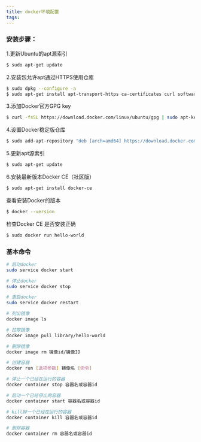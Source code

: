 ```yaml
---
title: docker环境配置
tags:
---
```


### 安装步骤：

1.更新Ubuntu的apt源索引

```bash
$ sudo apt-get update
```

2.安装包允许apt通过HTTPS使用仓库

```bash
$ sudo dpkg --configure -a
$ sudo apt-get install apt-transport-https ca-certificates curl software-properties-common
```

3.添加Docker官方GPG key

```bash
$ curl -fsSL https://download.docker.com/linux/ubuntu/gpg | sudo apt-key add -
```

4.设置Docker稳定版仓库

```bash
$ sudo add-apt-repository "deb [arch=amd64] https://download.docker.com/linux/ubuntu $(lsb_release -cs) stable"
```

5.更新apt源索引

```bash
$ sudo apt-get update
```

6.安装最新版本Docker CE（社区版）

```bash
$ sudo apt-get install docker-ce
```

查看安装Docker的版本

```bash
$ docker --version
```

检查Docker CE 是否安装正确

```bash
$ sudo docker run hello-world
```

### 基本命令

```bash
# 启动docker
sudo service docker start

# 停止docker
sudo service docker stop

# 重启docker
sudo service docker restart

# 列出镜像
docker image ls

# 拉取镜像
docker image pull library/hello-world

# 删除镜像
docker image rm 镜像id/镜像ID

# 创建容器
docker run [选项参数] 镜像名 [命令]

# 停止一个已经在运行的容器
docker container stop 容器名或容器id

# 启动一个已经停止的容器
docker container start 容器名或容器id

# kill掉一个已经在运行的容器
docker container kill 容器名或容器id

# 删除容器
docker container rm 容器名或容器id
```